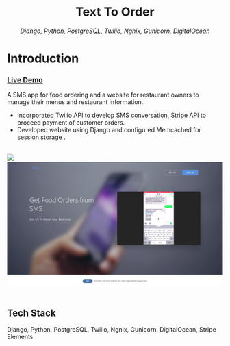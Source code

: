 <h1 align="center"><b>Text To Order</b></h1>
<p align="center"><i>Django, Python, PostgreSQL, Twilio, Ngnix, Gunicorn, DigitalOcean</i></p>

# Introduction
### [Live Demo](http://www.mygoodcanteen.com)

A SMS app for food ordering and a website for restaurant owners to manage their menus and restaurant information.

- Incorporated Twilio API to develop SMS conversation, Stripe API to proceed payment of customer orders. 
- Developed website using Django and configured Memcached for session storage .

 </br>  
<img src="texting.gif" width="300">   
<img src="textToOrder.png" width="600">   
 </br>    
 </br>    

## Tech Stack
Django, Python, PostgreSQL, Twilio, Ngnix, Gunicorn, DigitalOcean, Stripe Elements

 </br>    



